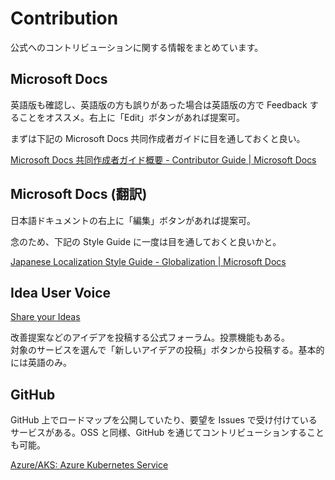 # Contribution

公式へのコントリビューションに関する情報をまとめています。

## Microsoft Docs

英語版も確認し、英語版の方も誤りがあった場合は英語版の方で Feedback することをオススメ。右上に「Edit」ボタンがあれば提案可。

まずは下記の Microsoft Docs 共同作成者ガイドに目を通しておくと良い。

[Microsoft Docs 共同作成者ガイド概要 \- Contributor Guide \| Microsoft Docs](https://docs.microsoft.com/ja-jp/contribute/)

## Microsoft Docs (翻訳)

日本語ドキュメントの右上に「編集」ボタンがあれば提案可。

念のため、下記の Style Guide に一度は目を通しておくと良いかと。

[Japanese Localization Style Guide \- Globalization \| Microsoft Docs](https://docs.microsoft.com/en-us/globalization/localization/ministyleguides/mini-style-guide-japanese)

## Idea User Voice

[Share your Ideas](https://feedback.azure.com/d365community/)

改善提案などのアイデアを投稿する公式フォーラム。投票機能もある。  
対象のサービスを選んで「新しいアイデアの投稿」ボタンから投稿する。基本的には英語のみ。

## GitHub

GitHub 上でロードマップを公開していたり、要望を Issues で受け付けているサービスがある。OSS と同様、GitHub を通じてコントリビューションすることも可能。

[Azure/AKS: Azure Kubernetes Service](https://github.com/Azure/AKS)